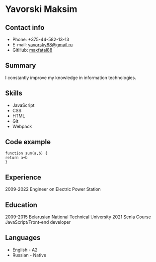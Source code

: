 # Yavorski Maksim
## Contact info
* Phone: +375-44-582-13-13
* E-mail: yavorsky88@gmail.ru
* GitHub: [ maxfatal88 ]( https://github.com/maxfatal88/ )
## Summary
I constantly improve my knowledge in information technologies.
## Skills
* JavaScript
* CSS
* HTML
* Git
* Webpack
## Code example
```
function sum(a,b) {
return a+b
}
```
## Experience
2009-2022 Engineer on Electric Power Station
## Education
2009-2015 Belarusian National Technical University
2021 Senla Course JavaScript/Front-end developer
## Languages
* English - A2
* Russian - Native